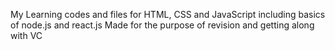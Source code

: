 My Learning codes and files for HTML, CSS and JavaScript including basics of node.js and react.js
Made for the purpose of revision and getting along with VC 

